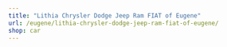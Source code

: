 ```yaml
---
title: "Lithia Chrysler Dodge Jeep Ram FIAT of Eugene"
url: /eugene/lithia-chrysler-dodge-jeep-ram-fiat-of-eugene/
shop: car
---
```

